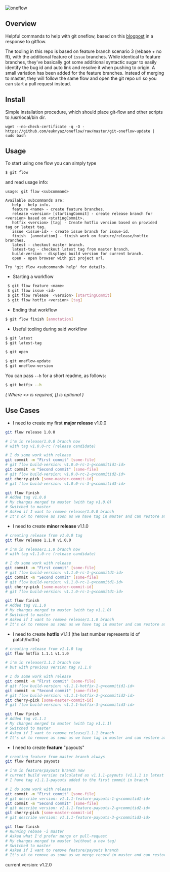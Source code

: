 ![oneflow](https://user-images.githubusercontent.com/544444/32192165-aad6f8e4-bdb3-11e7-89ea-c28c20fcd04c.png)

## Overview

Helpful commands to help with git oneflow, based on this [blogpost](http://endoflineblog.com/oneflow-a-git-branching-model-and-workflow) in a response to gitflow.

The tooling in this repo is based on feature branch scenario 3 (rebase + no ff), with the additional feature of `issue` branches. While identical to feature branches, they've basically got some additional syntactic sugar to easily identify the bug id and auto link and resolve it when pushing to origin. A small variation has been added for the feature branches. Instead of merging to master, they will follow the same flow and open the git repo url so you can start a pull request instead.

## Install

Simple installation procedure, which should place git-flow and other scripts to /usr/local/bin dir.
```
wget --no-check-certificate -q -O - https://github.com/euknyaz/oneflow/raw/master/git-oneflow-update | sudo bash
```
## Usage

To start using one flow you can simply type 
```sh
$ git flow
``` 
and read usage info:
```
usage: git flow <subcommand>

Available subcommands are:
   help - help info.
   feature <name> - create feature branches.
   release <version> [startingCommit] - create release branch for <version> based on <statingCommit>.
   hotfix <version> [tag] - Create hotfix version based on provided tag or latest tag.
   issue <issue-id> - create issue branch for issue-id.
   finish  [annotation] - finish work on feature/release/hotfix branches.
   latest - checkout master branch.
   latest-tag - checkout latest tag from master branch.
   build-version - displays build version for current branch.
   open - open browser with git project url.

Try 'git flow <subcommand> help' for details.
``` 

- Starting a workflow
```sh
 $ git flow feature <name>
 $ git flow issue <id>
 $ git flow release  <version> [startingCommit]
 $ git flow hotfix <version> [tag]
 ```
 
 - Ending that workflow
 ```sh
 $ git flow finish [annotation]
 ```
 
 - Useful tooling during said workflow
 ```sh
 $ git latest
 $ git latest-tag
 
 $ git open
 
 $ git oneflow-update
 $ git oneflow-version
```

You can pass `--h` for a short readme, as follows:

```sh
$ git hotfix --h
```

_( Where <> is required, [] is optional )_


## Use Cases

* I need to create my first **major release** v1.0.0
```bash
git flow release 1.0.0

# i'm in release/1.0.0 branch now
# with tag v1.0.0-rc (release candidate)

# I do some work with release
git commit -m "First commit" [some-file]
# git flow build-version: v1.0.0-rc-1-g<commitid1-id>
git commit -m "Second commit" [some-file]
# git flow build-version: v1.0.0-rc-2-g<commitid2-id>
git cherry-pick [some-master-commit-id]
# git flow build-version: v1.0.0-rc-3-g<commitid3-id>

git flow finish
# Added tag v1.0.0
# My changes merged to master (with tag v1.0.0)
# Switched to master
# Asked if I want to remove release/1.0.0 branch
# It's ok to remove as soon as we have tag in master and can restore at any time
```

* I need to create **minor release** v1.1.0
```bash
# creating release from v1.0.0 tag
git flow release 1.1.0 v1.0.0

# i'm in release/1.1.0 branch now
# with tag v1.1.0-rc (release candidate)

# I do some work with release
git commit -m "First commit" [some-file]
# git flow build-version: v1.1.0-rc-1-g<commitd1-id>
git commit -m "Second commit" [some-file]
# git flow build-version: v1.1.0-rc-1-g<commitd1-id>
git cherry-pick [some-master-commit-id]
# git flow build-version: v1.1.0-rc-1-g<commitd1-id>

git flow finish
# Added tag v1.1.0
# My changes merged to master (with tag v1.1.0)
# Switched to master
# Asked if I want to remove release/1.1.0 branch
# It's ok to remove as soon as we have tag in master and can restore at any time
```

* I need to create **hotfix** v1.1.1 (the last number represents id of patch/hotfix)
```bash
# creating release from v1.1.0 tag
git flow hotfix 1.1.1 v1.1.0

# i'm in release/1.1.1 branch now
# but with previous version tag v1.1.0

# I do some work with release
git commit -m "First commit" [some-file]
# git flow build-version: v1.1.1-hotfix-1-g<commitid1-id>
git commit -m "Second commit" [some-file]
# git flow build-version: v1.1.1-hotfix-2-g<commitid2-id>
git cherry-pick [some-master-commit-id]
# git flow build-version: v1.1.1-hotfix-3-g<commitid3-id>

git flow finish
# Added tag v1.1.1
# My changes merged to master (with tag v1.1.1)
# Switched to master
# Asked if I want to remove release/1.1.1 branch
# It's ok to remove as soon as we have tag in master and can restore at any time
```

* I need to create **feature** "payouts"
```bash
# creating feature from master branch always
git flow feature payouts

# i'm in feature/payouts branch now
# current build version calculated as v1.1.1-payouts (v1.1.1 is latest tag in master)
# I have tag v1.1.1-payouts added to the first commit in branch

# I do some work with release
git commit -m "First commit" [some-file]
# git describe version: v1.1.1-feature-payouts-1-g<commitid1-id>
git commit -m "Second commit" [some-file]
# git describe version: v1.1.1-feature-payouts-2-g<commitid2-id>
git cherry-pick [some-master-commit-id]
# git describe version: v1.1.1-feature-payouts-3-g<commitid3-id>

git flow finish
# Running rebase -i master
# Asked what I'd prefer merge or pull-request
# My changes merged to master (without a new tag)
# Switched to master
# Asked if I want to remove feature/payouts branch
# It's ok to remove as soon as we merge record in master and can restore at any time
```

current version: v1.2.0
